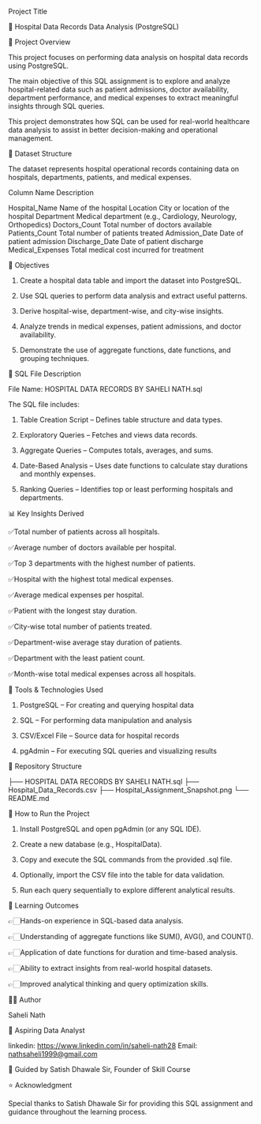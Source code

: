 

Project Title 

🏥 Hospital Data Records Data Analysis (PostgreSQL)


📌 Project Overview

This project focuses on performing data analysis on hospital data records using PostgreSQL.

The main objective of this SQL assignment is to explore and analyze hospital-related data such as patient admissions, doctor availability, department performance, and medical expenses to extract meaningful insights through SQL queries.

This project demonstrates how SQL can be used for real-world healthcare data analysis to assist in better decision-making and operational management.



🧩 Dataset Structure

The dataset represents hospital operational records containing data on hospitals, departments, patients, and medical expenses.

Column Name	Description

Hospital_Name	Name of the hospital
Location	City or location of the hospital
Department	Medical department (e.g., Cardiology, Neurology, Orthopedics)
Doctors_Count	Total number of doctors available
Patients_Count	Total number of patients treated
Admission_Date	Date of patient admission
Discharge_Date	Date of patient discharge
Medical_Expenses	Total medical cost incurred for treatment



🧠 Objectives


1) Create a hospital data table and import the dataset into PostgreSQL.

2) Use SQL queries to perform data analysis and extract useful patterns.

3) Derive hospital-wise, department-wise, and city-wise insights.

4) Analyze trends in medical expenses, patient admissions, and doctor availability.

5) Demonstrate the use of aggregate functions, date functions, and grouping techniques.




🧾 SQL File Description


File Name: HOSPITAL DATA RECORDS BY SAHELI NATH.sql

The SQL file includes:

1) Table Creation Script – Defines table structure and data types.

2) Exploratory Queries – Fetches and views data records.

3) Aggregate Queries – Computes totals, averages, and sums.

4) Date-Based Analysis – Uses date functions to calculate stay durations and monthly expenses.

5) Ranking Queries – Identifies top or least performing hospitals and departments.




📊 Key Insights Derived



✅Total number of patients across all hospitals.

✅Average number of doctors available per hospital.

✅Top 3 departments with the highest number of patients.

✅Hospital with the highest total medical expenses.

✅Average medical expenses per hospital.

✅Patient with the longest stay duration.

✅City-wise total number of patients treated.

✅Department-wise average stay duration of patients.

✅Department with the least patient count.

✅Month-wise total medical expenses across all hospitals.




🧰 Tools & Technologies Used


1) PostgreSQL – For creating and querying hospital data

2) SQL – For performing data manipulation and analysis

3) CSV/Excel File – Source data for hospital records

4) pgAdmin – For executing SQL queries and visualizing results




📁 Repository Structure


├── HOSPITAL DATA RECORDS BY SAHELI NATH.sql
├── Hospital_Data_Records.csv
├── Hospital_Assignment_Snapshot.png
└── README.md




🚀 How to Run the Project


1) Install PostgreSQL and open pgAdmin (or any SQL IDE).

2) Create a new database (e.g., HospitalData).

3) Copy and execute the SQL commands from the provided .sql file.

4) Optionally, import the CSV file into the table for data validation.

5) Run each query sequentially to explore different analytical results.




🧩 Learning Outcomes


👉🏻Hands-on experience in SQL-based data analysis.

👉🏻Understanding of aggregate functions like SUM(), AVG(), and COUNT().

👉🏻Application of date functions for duration and time-based analysis.

👉🏻Ability to extract insights from real-world hospital datasets.

👉🏻Improved analytical thinking and query optimization skills.




👨‍💻 Author

Saheli Nath

📘 Aspiring Data Analyst

linkedin: https://www.linkedin.com/in/saheli-nath28
Email: nathsaheli1999@gmail.com

🧭 Guided by Satish Dhawale Sir, Founder of Skill Course




⭐ Acknowledgment

Special thanks to Satish Dhawale Sir for providing this SQL assignment and guidance throughout the learning process.



